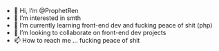 - 👋 Hi, I’m @ProphetRen
- 👀 I’m interested in smth
- 🌱 I’m currently learning front-end dev and fucking peace of shit (php)
- 💞️ I’m looking to collaborate on front-end dev projects
- 📫 How to reach me ... fucking peace of shit
<!---
ProphetRen/ProphetRen is a ✨ special ✨ repository because its `README.md` (this file) appears on your GitHub profile.
You can click the Preview link to take a look at your changes.
--->
